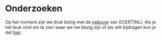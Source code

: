 # Onderzoeken

Op het moment zijn we druk bezig met de [opbouw](/over/) van GCERT[NL].
Als je het leuk vind om te zien waar we me bezig zijn of als wilt bijdragen kun je dat [hier](https://github.com/GDI-foundation/GDI.foundation/projects/4).

